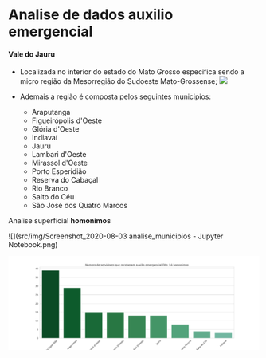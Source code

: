 # Analise de dados auxilio emergencial
#### Vale do Jauru
- Localizada no interior do estado do Mato Grosso especifica sendo a micro região da Mesorregião do Sudoeste Mato-Grossense;
![](https://upload.wikimedia.org/wikipedia/commons/3/31/MatoGrosso_Micro_Jauru.svg)

- Ademais a região é composta pelos seguintes municipios:
	* Araputanga
	* Figueirópolis d'Oeste
	* Glória d'Oeste
	* Indiavaí
	- Jauru
	- Lambari d'Oeste
	- Mirassol d'Oeste
	- Porto Esperidião
	- Reserva do Cabaçal
	- Rio Branco
	- Salto do Céu
	- São José dos Quatro Marcos

Analise superficial **homonimos**

![](src/img/Screenshot_2020-08-03 analise_municipios - Jupyter Notebook.png)

![](https://raw.githubusercontent.com/ledigofig/Auxilio-Emergencial/master/analise%20com%20homonimos.svg)